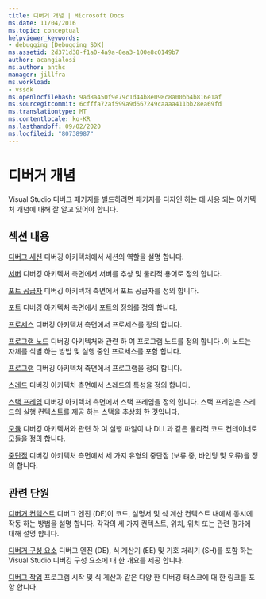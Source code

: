 ```yaml
---
title: 디버거 개념 | Microsoft Docs
ms.date: 11/04/2016
ms.topic: conceptual
helpviewer_keywords:
- debugging [Debugging SDK]
ms.assetid: 2d371d38-f1a0-4a9a-8ea3-100e8c0149b7
author: acangialosi
ms.author: anthc
manager: jillfra
ms.workload:
- vssdk
ms.openlocfilehash: 9ad8a450f9e79c1d44b8e098c8a00bb4b816e1af
ms.sourcegitcommit: 6cfffa72af599a9d667249caaaa411bb28ea69fd
ms.translationtype: MT
ms.contentlocale: ko-KR
ms.lasthandoff: 09/02/2020
ms.locfileid: "80738987"
---
```

# <a name="debugger-concepts"></a>디버거 개념
Visual Studio 디버그 패키지를 빌드하려면 패키지를 디자인 하는 데 사용 되는 아키텍처 개념에 대해 잘 알고 있어야 합니다.

## <a name="in-this-section"></a>섹션 내용
 [디버그 세션](../../extensibility/debugger/debug-session.md) 디버깅 아키텍처에서 세션의 역할을 설명 합니다.

 [서버](../../extensibility/debugger/servers-visual-studio-sdk.md) 디버깅 아키텍처 측면에서 서버를 추상 및 물리적 용어로 정의 합니다.

 [포트 공급자](../../extensibility/debugger/port-suppliers.md) 디버깅 아키텍처 측면에서 포트 공급자를 정의 합니다.

 [포트](../../extensibility/debugger/ports.md) 디버깅 아키텍처 측면에서 포트의 정의를 정의 합니다.

 [프로세스](../../extensibility/debugger/processes.md) 디버깅 아키텍처 측면에서 프로세스를 정의 합니다.

 [프로그램 노드](../../extensibility/debugger/program-nodes.md) 디버깅 아키텍처와 관련 하 여 프로그램 노드를 정의 합니다 .이 노드는 자체를 식별 하는 방법 및 실행 중인 프로세스를 포함 합니다.

 [프로그램](../../extensibility/debugger/programs.md) 디버깅 아키텍처 측면에서 프로그램을 정의 합니다.

 [스레드](../../extensibility/debugger/threads.md) 디버깅 아키텍처 측면에서 스레드의 특성을 정의 합니다.

 [스택 프레임](../../extensibility/debugger/stack-frames.md) 디버깅 아키텍처 측면에서 스택 프레임을 정의 합니다. 스택 프레임은 스레드의 실행 컨텍스트를 제공 하는 스택을 추상화 한 것입니다.

 [모듈](../../extensibility/debugger/modules.md) 디버깅 아키텍처와 관련 하 여 실행 파일이 나 DLL과 같은 물리적 코드 컨테이너로 모듈을 정의 합니다.

 [중단점](../../extensibility/debugger/breakpoints-visual-studio-sdk.md) 디버깅 아키텍처 측면에서 세 가지 유형의 중단점 (보류 중, 바인딩 및 오류)을 정의 합니다.

## <a name="related-sections"></a>관련 단원
 [디버거 컨텍스트](../../extensibility/debugger/debugger-contexts.md) 디버그 엔진 (DE)이 코드, 설명서 및 식 계산 컨텍스트 내에서 동시에 작동 하는 방법을 설명 합니다. 각각의 세 가지 컨텍스트, 위치, 위치 또는 관련 평가에 대해 설명 합니다.

 [디버거 구성 요소](../../extensibility/debugger/debugger-components.md) 디버그 엔진 (DE), 식 계산기 (EE) 및 기호 처리기 (SH)를 포함 하는 Visual Studio 디버깅 구성 요소에 대 한 개요를 제공 합니다.

 [디버그 작업](../../extensibility/debugger/debugging-tasks.md) 프로그램 시작 및 식 계산과 같은 다양 한 디버깅 태스크에 대 한 링크를 포함 합니다.
